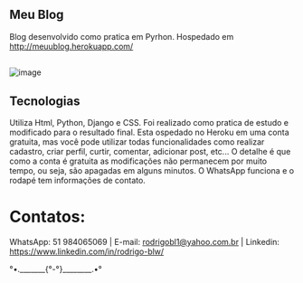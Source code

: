 ## Meu Blog

Blog desenvolvido como pratica em Pyrhon. Hospedado em http://meuublog.herokuapp.com/

##
![image](https://user-images.githubusercontent.com/87920248/150442304-30cc67af-5496-4387-b0be-d400c41b855b.png)


## Tecnologias

Utiliza Html, Python, Django e CSS. Foi realizado como pratica de estudo e modificado para o resultado final. Esta ospedado no Heroku em uma conta gratuita, mas você pode utilizar todas funcionalidades como realizar cadastro, criar perfil, curtir, comentar, adicionar post, etc...
O detalhe é que como a conta é gratuita as modificações não permanecem por muito tempo, ou seja, são apagadas em alguns minutos.
O WhatsApp funciona e o rodapé tem informações de contato.


# Contatos:
WhatsApp: 51 984065069 |
E-mail: rodrigobl1@yahoo.com.br |
Linkedin: https://www.linkedin.com/in/rodrigo-blw/

°•._______{°-°}________.•°
